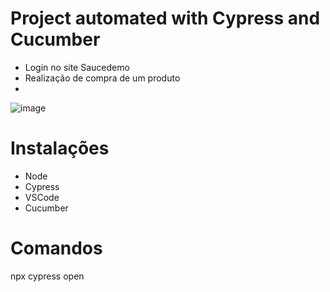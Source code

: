 # Project automated with Cypress and Cucumber
- Login no site Saucedemo 
- Realização de compra de um produto
-  
![image](https://user-images.githubusercontent.com/86740236/179148135-13a79a45-d6d0-44eb-9c29-02cd8a430148.png)





# Instalações 

- Node 
- Cypress
- VSCode 
- Cucumber

# Comandos 
npx cypress open

